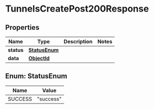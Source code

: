 

# TunnelsCreatePost200Response


## Properties

| Name | Type | Description | Notes |
|------------ | ------------- | ------------- | -------------|
|**status** | [**StatusEnum**](#StatusEnum) |  |  |
|**data** | [**ObjectId**](ObjectId.md) |  |  |



## Enum: StatusEnum

| Name | Value |
|---- | -----|
| SUCCESS | &quot;success&quot; |



